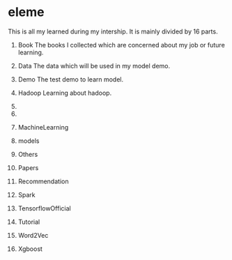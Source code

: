 # eleme

This is all my learned during my intership.
It is mainly divided by 16 parts.
1. Book
  The books I collected which are concerned about my job or future learning.
2. Data
  The data which will be used in my model demo.
3. Demo
  The test demo to learn model.
4. Hadoop 
  Learning about hadoop.
5. 

6. 

7. MachineLearning

8. models

9. Others

10. Papers

11. Recommendation

12. Spark

13. TensorflowOfficial

14. Tutorial

15. Word2Vec

16. Xgboost

